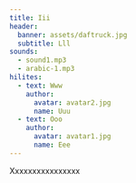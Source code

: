 ```yaml
---
title: Iii
header:
  banner: assets/daftruck.jpg
  subtitle: Lll
sounds:
  - sound1.mp3
  - arabic-1.mp3
hilites:
  - text: Www
    author:
      avatar: avatar2.jpg
      name: Uuu
  - text: Ooo
    author:
      avatar: avatar1.jpg
      name: Eee
---
```


Xxxxxxxxxxxxxxxx
